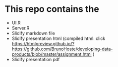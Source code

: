 # This repo contains the 
- UI.R
- Server.R
- Slidify markdown file
- Slidify presentation html (compiled html: click https://htmlpreview.github.io/?https://github.com/BrunoHoste/developing-data-products/blob/master/assignment.html )
- Slidify presentation pdf
